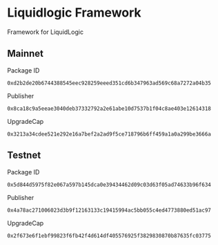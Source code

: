 # Liquidlogic Framework

Framework for LiquidLogic

## Mainnet

Package ID

```
0xd2b2de20b6744388545eec928259eeed351cd6b347963ad569c68a7272a04b35
```

Publisher

```
0x8ca18c9a5eeae3040deb37332792a2e61abe10d7537b1f04c8ae403e12614318
```

UpgradeCap

```
0x3213a34cdee521e292e16a7bef2a2ad9f5ce718796b6ff459a1a0a299be3666a
```

## Testnet

Package ID

```
0x5d844d5975f82e067a597b145dca0e39434462d09c03d63f05ad74633b96f634
```

Publisher

```
0x4a78ac271006023d3b9f12163133c19415994ac5bb055c4ed4773880ed51ac97
```

UpgradeCap

```
0x2f673e6f1ebf99823f6fb42f4d614df405576925f3829830870b87635fc03775
```
